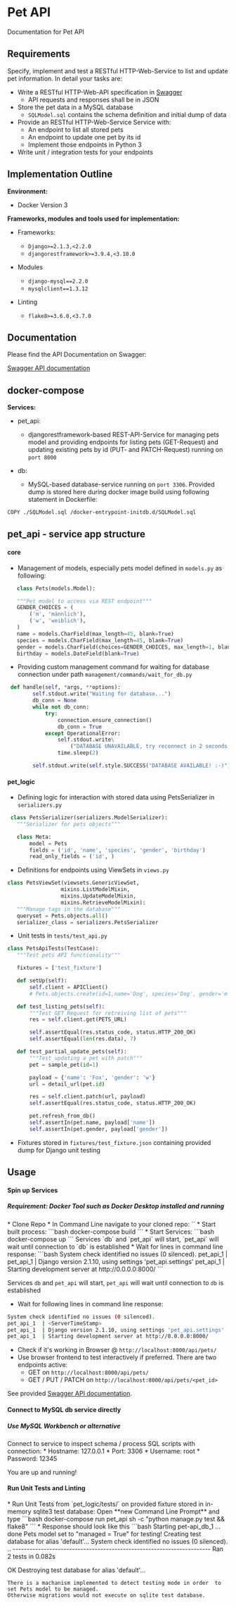 # Pet API

Documentation for Pet API

## Requirements
Specify, implement and test a RESTful HTTP-Web-Service to list and update pet information. In detail your tasks are:

* Write a RESTful HTTP-Web-API specification in [Swagger](http://swagger.io/specification/)
  * API requests and responses shall be in JSON
* Store the pet data in a MySQL database
  * `SQLModel.sql` contains the schema definition and initial dump of data
* Provide an RESTful HTTP-Web-Service Service with:
  * An endpoint to list all stored pets
  * An endpoint to update one pet by its id
  * Implement those endpoints in Python 3
* Write unit / integration tests for your endpoints

## Implementation Outline
**Environment:**

* Docker Version 3

**Frameworks, modules and tools used for implementation:**


* Frameworks:
    * `Django>=2.1.3,<2.2.0`
    * `djangorestframework>=3.9.4,<3.10.0`
    
* Modules
    * `django-mysql==2.2.0`
    * `mysqlclient==1.3.12`
    
* Linting
    * `flake8>=3.6.0,<3.7.0`

## Documentation
Please find the API Documentation on Swagger:

[Swagger API documentation](https://app.swaggerhub.com/apis-docs/CriticalNameError/pet-api/1.0.0#/)

## docker-compose
**Services:**
* pet_api:
    * djangorestframework-based REST-API-Service for managing pets model
    and providing endpoints for listing pets (GET-Request) and 
    updating existing pets by id (PUT- and PATCH-Request) running on `port 8000`
    
* db:
    * MySQL-based database-service running on `port 3306`. Provided dump is stored here 
    during docker image build using following statement in Dockerfile:
    
```bash 
COPY ./SQLModel.sql /docker-entrypoint-initdb.d/SQLModel.sql
```

## pet_api - service app structure
 <h4>core</h4>
    
* Management of models, especially pets model defined in `models.py` as following:
 ```python
    class Pets(models.Model):

    """Pet model to access via REST endpoint"""
    GENDER_CHOICES = (
        ('m', 'männlich'),
        ('w', 'weiblich'),
    )
    name = models.CharField(max_length=45, blank=True)
    species = models.CharField(max_length=45, blank=True)
    gender = models.CharField(choices=GENDER_CHOICES, max_length=1, blank=True)
    birthday = models.DateField(blank=True)
```
* Providing custom management command for waiting for database 
connection under path `management/commands/wait_for_db.py`

```python
 def handle(self, *args, **options):
        self.stdout.write("Waiting for database...")
        db_conn = None
        while not db_conn:
            try:
                connection.ensure_connection()
                db_conn = True
            except OperationalError:
                self.stdout.write\
                    ("DATABASE UNAVAILABLE, try reconnect in 2 seconds...")
                time.sleep(2)

        self.stdout.write(self.style.SUCCESS("DATABASE AVAILABLE! :-)"))
```
 <h4>pet_logic</h4>
    
* Defining logic for interaction with stored data using PetsSerializer in `serializers.py`
 ```python
  class PetsSerializer(serializers.ModelSerializer):
    """Serializer for pets objects"""

    class Meta:
        model = Pets
        fields = ('id', 'name', 'species', 'gender', 'birthday')
        read_only_fields = ('id', )
```


   
* Definitions for endpoints using ViewSets in `views.py`
 ```python
class PetsViewSet(viewsets.GenericViewSet,
                  mixins.ListModelMixin,
                  mixins.UpdateModelMixin,
                  mixins.RetrieveModelMixin):
    """Manage tags in the database"""
    queryset = Pets.objects.all()
    serializer_class = serializers.PetsSerializer
```
    
  
* Unit tests in `tests/test_api.py`
 ```python
class PetsApiTests(TestCase):
    """Test pets API functionality"""

    fixtures = ['test_fixture']

    def setUp(self):
        self.client = APIClient()
        # Pets.objects.create(id=1,name='Dog', species='Dog', gender='m', birthday='2015-01-01')

    def test_listing_pets(self):
        """Test GET Request for retreiving list of pets"""
        res = self.client.get(PETS_URL)

        self.assertEqual(res.status_code, status.HTTP_200_OK)
        self.assertEqual(len(res.data), 7)

    def test_partial_update_pets(self):
        """Test updating a pet with patch"""
        pet = sample_pet(id=1)

        payload = {'name': 'Fox', 'gender': 'w'}
        url = detail_url(pet.id)

        res = self.client.patch(url, payload)
        self.assertEqual(res.status_code, status.HTTP_200_OK)

        pet.refresh_from_db()
        self.assertIn(pet.name, payload['name'])
        self.assertIn(pet.gender, payload['gender'])
```    
    
* Fixtures stored in `fixtures/test_fixture.json` containing provided dump for Django unit testing   

## Usage
<h4>Spin up Services</h4>
<h5>Requirement: Docker Tool such as Docker Desktop installed and running</h5>
* Clone Repo
 * In Command Line navigate to your cloned repo: `<yourPath>`
 * Start built process:
 ```bash
 <yourPath>docker-compose build
 ```
* Start Services:
 ```bash
 <yourPath>docker-compose up
```
Services `db` and `pet_api` will start, `pet_api` will wait until connection
to `db` is established
* Wait for lines in command line response:
```bash
System check identified no issues (0 silenced).
pet_api_1  | <ServerTimeStamp>
pet_api_1  | Django version 2.1.10, using settings 'pet_api.settings'
pet_api_1  | Starting development server at http://0.0.0.0:8000/
```

Services `db` and `pet_api` will start, `pet_api` will wait until connection
to `db` is established
* Wait for  following lines in command line response:
```bash
System check identified no issues (0 silenced).
pet_api_1  | <ServerTimeStamp>
pet_api_1  | Django version 2.1.10, using settings 'pet_api.settings'
pet_api_1  | Starting development server at http://0.0.0.0:8000/
```
* Check if it's working in Browser @ `http://localhost:8000/api/pets/`
* Use browser frontend to test interactively if preferred. There are two endpoints active:
    * GET on `http://localhost:8000/api/pets/`
    * GET / PUT / PATCH on `http://localhost:8000/api/pets/<pet_id>`

See provided [Swagger API documentation](https://app.swaggerhub.com/apis-docs/CriticalNameError/pet-api/1.0.0#/).


<h4>Connect to MySQL db service directly </h4>
<h5>Use MySQL Workbench or alternative</h5>
Connect to service to inspect schema / process SQL scripts with connection:
* Hostname: 127.0.0.1
* Port: 3306
* Username: root
* Password: 12345

You are up and running!
<h4>Run Unit Tests and Linting</h4>
* Run Unit Tests from `pet_logic/tests/` on provided fixture stored 
in in-memory sqlite3 test database:
Open **new Command Line Prompt** and type
 ```bash
 <yourPath>docker-compose run pet_api sh -c "python manage.py test && flake8"
```
* Response should look like this
```bash
Starting pet-api_db_1 ... done
Pets model set to "managed = True" for testing!
Creating test database for alias 'default'...
System check identified no issues (0 silenced).
..
----------------------------------------------------------------------
Ran 2 tests in 0.082s

OK
Destroying test database for alias 'default'...
```
There is a machanism implemented to detect testing mode in order  to set Pets model to be managed.
Otherwise migrations would not execute on sqlite test database.





